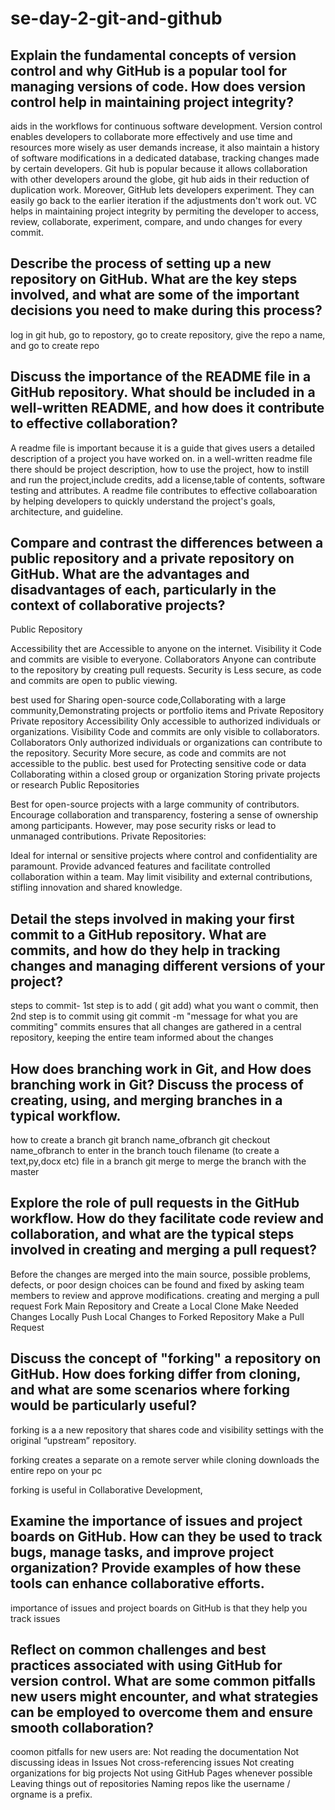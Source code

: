 # se-day-2-git-and-github
## Explain the fundamental concepts of version control and why GitHub is a popular tool for managing versions of code. How does version control help in maintaining project integrity?
aids in the workflows for continuous software development. Version control enables developers to collaborate more effectively and use time and resources more wisely as user demands increase, it also maintain a history of software modifications in a dedicated database, tracking changes made by certain developers. Git hub is popular because it allows collaboration with other developers around the globe, git hub aids in their reduction of duplication work. Moreover, GitHub lets developers experiment. They can easily go back to the earlier iteration if the adjustments don't work out. VC helps in maintaining project integrity by permiting the developer to access, review, collaborate, experiment, compare, and undo changes for every commit.
## Describe the process of setting up a new repository on GitHub. What are the key steps involved, and what are some of the important decisions you need to make during this process?
log in git hub, go to repostory, go to create repository, give the repo a name, and go to create repo
## Discuss the importance of the README file in a GitHub repository. What should be included in a well-written README, and how does it contribute to effective collaboration?
A readme file is important because it is a guide that gives users a detailed description of a project you have worked on. in a well-written readme file there should be project description, how to use the project, how to instill and run the project,include credits, add a license,table of contents, software testing and attributes. A readme file contributes to effective collaboaration by  helping developers to quickly understand the project's goals, architecture, and guideline.
## Compare and contrast the differences between a public repository and a private repository on GitHub. What are the advantages and disadvantages of each, particularly in the context of collaborative projects?
Public Repository

Accessibility thet are Accessible to anyone on the internet.
Visibility it Code and commits are visible to everyone.
Collaborators Anyone can contribute to the repository by creating pull requests.
Security is Less secure, as code and commits are open to public viewing.

best used for Sharing open-source code,Collaborating with a large community,Demonstrating projects or portfolio items and Private Repository
Private repository
Accessibility  Only accessible to authorized individuals or organizations.
Visibility Code and commits are only visible to collaborators.
Collaborators Only authorized individuals or organizations can contribute to the repository.
Security More secure, as code and commits are not accessible to the public.
best used for
Protecting sensitive code or data
Collaborating within a closed group or organization
Storing private projects or research
Public Repositories

Best for open-source projects with a large community of contributors.
Encourage collaboration and transparency, fostering a sense of ownership among participants.
However, may pose security risks or lead to unmanaged contributions.
Private Repositories:

Ideal for internal or sensitive projects where control and confidentiality are paramount.
Provide advanced features and facilitate controlled collaboration within a team.
May limit visibility and external contributions, stifling innovation and shared knowledge.
## Detail the steps involved in making your first commit to a GitHub repository. What are commits, and how do they help in tracking changes and managing different versions of your project?
steps to commit- 1st step is to add ( git add) what you want o commit, then 2nd step is to commit using git commit -m "message for what you are commiting"
commits ensures that all changes are gathered in a central repository, keeping the entire team informed about the changes
## How does branching work in Git, and How does branching work in Git? Discuss the process of creating, using, and merging branches in a typical workflow.
how to create a branch
git branch name_ofbranch
git checkout name_ofbranch to enter in the branch
touch filename (to create a text,py,docx etc) file in a branch
git merge to merge the branch with the master
## Explore the role of pull requests in the GitHub workflow. How do they facilitate code review and collaboration, and what are the typical steps involved in creating and merging a pull request?
Before the changes are merged into the main source, possible problems, defects, or poor design choices can be found and fixed by asking team members to review and approve modifications.
creating and merging a pull request
Fork Main Repository and Create a Local Clone
Make Needed Changes Locally
Push Local Changes to Forked Repository
Make a Pull Request
## Discuss the concept of "forking" a repository on GitHub. How does forking differ from cloning, and what are some scenarios where forking would be particularly useful?
forking is a a new repository that shares code and visibility settings with the original “upstream” repository. 

forking creates a separate on a remote server while cloning downloads the entire repo on your pc

forking is useful in  Collaborative Development,
## Examine the importance of issues and project boards on GitHub. How can they be used to track bugs, manage tasks, and improve project organization? Provide examples of how these tools can enhance collaborative efforts.
importance of issues and project boards on GitHub is that they help you track issues 

## Reflect on common challenges and best practices associated with using GitHub for version control. What are some common pitfalls new users might encounter, and what strategies can be employed to overcome them and ensure smooth collaboration?
coomon pitfalls for new users are:
Not reading the documentation
Not discussing ideas in Issues
Not cross-referencing issues
Not creating organizations for big projects
Not using GitHub Pages whenever possible
Leaving things out of repositories
Naming repos like the username / orgname is a prefix.

